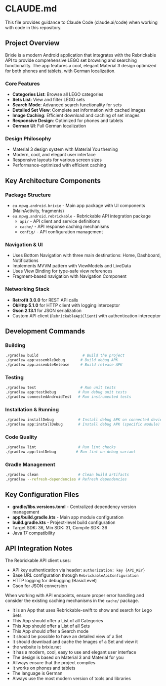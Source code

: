 # CLAUDE.md

This file provides guidance to Claude Code (claude.ai/code) when working with code in this repository.

## Project Overview

Brixie is a modern Android application that integrates with the Rebrickable API to provide comprehensive LEGO set browsing and searching functionality. The app features a cool, elegant Material 3 design optimized for both phones and tablets, with German localization.

### Core Features
- **Categories List**: Browse all LEGO categories
- **Sets List**: View and filter LEGO sets
- **Search Mode**: Advanced search functionality for sets
- **Detailed Set View**: Complete set information with cached images
- **Image Caching**: Efficient download and caching of set images
- **Responsive Design**: Optimized for phones and tablets
- **German UI**: Full German localization

### Design Philosophy
- Material 3 design system with Material You theming
- Modern, cool, and elegant user interface
- Responsive layouts for various screen sizes
- Performance-optimized with efficient caching

## Key Architecture Components

### Package Structure
- `eu.mpwg.android.brixie` - Main app package with UI components (MainActivity, fragments)
- `eu.mpwg.android.rebrickable` - Rebrickable API integration package
  - `api/` - API client and service definitions
  - `cache/` - API response caching mechanisms
  - `config/` - API configuration management

### Navigation & UI
- Uses Bottom Navigation with three main destinations: Home, Dashboard, Notifications
- Implements MVVM pattern with ViewModels and LiveData
- Uses View Binding for type-safe view references
- Fragment-based navigation with Navigation Component

### Networking Stack
- **Retrofit 3.0.0** for REST API calls
- **OkHttp 5.1.0** for HTTP client with logging interceptor
- **Gson 2.13.1** for JSON serialization
- Custom API client (`RebrickableApiClient`) with authentication interceptor

## Development Commands

### Building
```bash
./gradlew build                    # Build the project
./gradlew app:assembleDebug       # Build debug APK
./gradlew app:assembleRelease     # Build release APK
```

### Testing
```bash
./gradlew test                    # Run unit tests
./gradlew app:testDebug          # Run debug unit tests
./gradlew connectedAndroidTest   # Run instrumented tests
```

### Installation & Running
```bash
./gradlew installDebug           # Install debug APK on connected device
./gradlew app:installDebug       # Install debug APK (specific module)
```

### Code Quality
```bash
./gradlew lint                   # Run lint checks
./gradlew app:lintDebug         # Run lint on debug variant
```

### Gradle Management
```bash
./gradlew clean                  # Clean build artifacts
./gradlew --refresh-dependencies # Refresh dependencies
```

## Key Configuration Files

- **gradle/libs.versions.toml** - Centralized dependency version management
- **app/build.gradle.kts** - Main app module configuration
- **build.gradle.kts** - Project-level build configuration
- Target SDK: 36, Min SDK: 31, Compile SDK: 36
- Java 17 compatibility

## API Integration Notes

The Rebrickable API client uses:
- API key authentication via header: `authorization: key {API_KEY}`
- Base URL configuration through `RebrickableApiConfiguration`
- HTTP logging for debugging (BasicLevel)
- Gson for JSON conversion

When working with API endpoints, ensure proper error handling and consider the existing caching mechanisms in the `cache/` package.
- It is an App that uses Rebrickable-swift to show and search for Lego Sets
- This App should offer a List of all Categories
- This App should offer a List of all Sets
- This App should offer a Search mode
- It should be possible to have an detailed view of a Set
- It should download and cache the Images of a Set and view it
- the website is brixie.net
- It has a modern, cool, easy to use and elegant user interface
- The design is based on Material 3 and Material for you
- Allways ensure that the project compiles
- It works on phones and tablets
- The language is German
- Always use the most modern version of tools and libraries